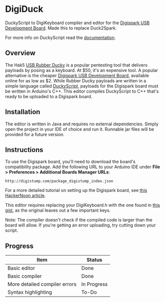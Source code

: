 # DigiDuck

DuckyScript to DigiKeyboard compiler and editor for the [Digispark USB Development Board](http://digistump.com/products/1). Made this to replace Duck2Spark.

For more info on DuckyScript read the [documentation](https://github.com/hak5darren/USB-Rubber-Ducky/wiki/Duckyscript).

## Overview

The Hak5 [USB Rubber Ducky](https://shop.hak5.org/products/usb-rubber-ducky-deluxe) is a popular pentesting tool that delivers payloads by posing as a keyboard. At $50, it's an expensive tool. A popular alternative is the cheaper [Digispark USB Development Board](http://digistump.com/products/1), available online for as low as $2. While Rubber Ducky payloads are written in a simple language called [DuckyScript](https://github.com/hak5darren/USB-Rubber-Ducky/wiki/Duckyscript), payloads for the Digispark board must be written in Arduino's C++. This editor compiles DuckyScript to C++ that's ready to be uploaded to a Digispark board.

## Installation

The editor is written in Java and requires no external dependencies. Simply open the project in your IDE of choice and run it. Runnable jar files will be provided for a future version.

## Instructions

To use the Digispark board, you'll need to download the board's compatibility package. Add the following URL to your Arduino IDE under **File > Preferences > Additional Boards Manager URLs**:

`http://digistump.com/package_digistump_index.json`

For a more detailed tutorial on setting up the Digispark board, see [this HackerNoon article](https://hackernoon.com/low-cost-usb-rubber-ducky-pen-test-tool-for-3-using-digispark-and-duck2spark-5d59afc1910).

This editor requires replacing your DigiKeyboard.h with the one found in [this gist](https://gist.github.com/MishaLarionov/16bd8b67982ad84dfc79d425e6d8f077), as the original leaves out a few important keys.

Note: The compiler doesn't check if the compiled code is larger than the board will allow. If you're getting an error uploading, try cutting down your script.

## Progress

| Item | Status |
|---|---|
| Basic editor | Done |
| Basic compiler | Done |
| More detailed compiler errors | In Progress |
| Syntax highlighting | To-Do |



